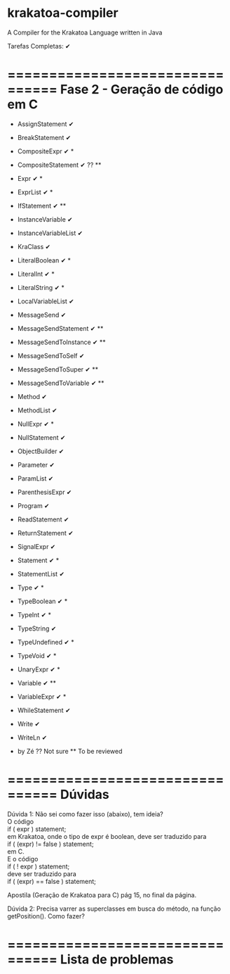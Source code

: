 # krakatoa-compiler
A Compiler for the Krakatoa Language written in Java

Tarefas Completas: ✔

================================
Fase 2 - Geração de código em C
================================

* AssignStatement ✔ 
* BreakStatement ✔
* CompositeExpr  ✔ * 
* CompositeStatement ✔ ?? **
* Expr ✔ *
* ExprList ✔ * 
* IfStatement ✔ **
* InstanceVariable ✔
* InstanceVariableList ✔
* KraClass ✔
* LiteralBoolean ✔ *
* LiteralInt ✔ *
* LiteralString ✔ *
* LocalVariableList ✔
* MessageSend ✔
* MessageSendStatement ✔ **
* MessageSendToInstance ✔ **
* MessageSendToSelf ✔
* MessageSendToSuper  ✔ **
* MessageSendToVariable	 ✔ **
* Method ✔
* MethodList ✔
* NullExpr ✔ *
* NullStatement ✔
* ObjectBuilder ✔
* Parameter ✔
* ParamList ✔
* ParenthesisExpr ✔
* Program ✔
* ReadStatement ✔
* ReturnStatement ✔
* SignalExpr ✔
* Statement ✔ *
* StatementList ✔
* Type ✔ *
* TypeBoolean ✔ *
* TypeInt ✔ *
* TypeString ✔
* TypeUndefined ✔ *
* TypeVoid ✔ *
* UnaryExpr ✔ *
* Variable ✔ **
* VariableExpr ✔ *
* WhileStatement ✔
* Write ✔
* WriteLn ✔

* by Zé
?? Not sure
** To be reviewed

================================
Dúvidas
================================
  
Dúvida 1:
Não sei como fazer isso (abaixo), tem ideia?  
O código  
	if ( expr ) statement;  
em Krakatoa, onde o tipo de expr  é boolean, deve ser traduzido para   
	if ( (expr) != false ) statement;  
em C.   
E o código   
	if ( ! expr ) statement;  
deve ser traduzido para  
	if ( (expr) == false ) statement;  
          
Apostila (Geração de Krakatoa para C) pág 15, no final da página.
  
Dúvida 2:
Precisa varrer as superclasses em busca do método, na função
getPosition(). Como fazer?

================================
Lista de problemas
================================


